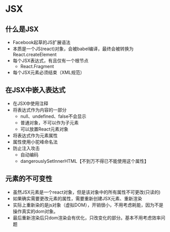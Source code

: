# JSX

## 什么是JSX

- Facebook起草的JS扩展语法
- 本质是一个JS(react)对象，会被babel编译，最终会被转换为React.createElement
- 每个JSX表达式，有且仅有一个根节点
  - React.Fragment
- 每个JSX元素必须结束（XML规范）

## 在JSX中嵌入表达式

- 在JSX中使用注释
- 将表达式作为内容的一部分
  - null、undefined、false不会显示
  - 普通对象，不可以作为子元素
  - 可以放置React元素对象
- 将表达式作为元素属性
- 属性使用小驼峰命名法
- 防止注入攻击
  - 自动编码
  - dangerouslySetInnerHTML【不到万不得已不能使用这个属性】

## 元素的不可变性

- 虽然JSX元素是一个react对象，但是该对象中的所有属性不可更改(只读的)
- 如果确实需要更改元素的属性，需要重新创建JSX元素、重新渲染
- 实际上重新染的是js对象（虚拟DOM），开销很小，不用考虑耗能，因为不是操作真实的dom对象。
- 最后重新渲染后只dom渲染会有优化，只改变化的部分。基本不用考虑效率问题